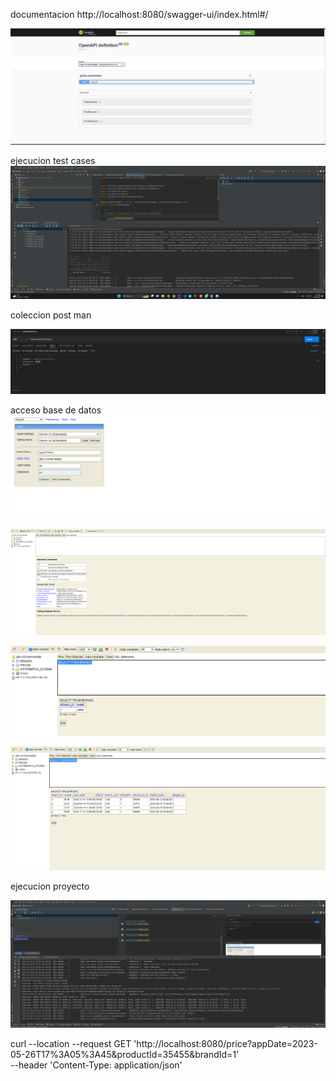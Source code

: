 
documentacion 
http://localhost:8080/swagger-ui/index.html#/

![img_1.png](img_1.png)


ejecucion test cases ![img.png](img.png)



coleccion post man

![img_3.png](img_3.png)


acceso base de datos 
![img_4.png](img_4.png)

![img_5.png](img_5.png)

![img_6.png](img_6.png)

![img_7.png](img_7.png)


ejecucion proyecto

![img_8.png](img_8.png)



curl --location --request GET 'http://localhost:8080/price?appDate=2023-05-26T17%3A05%3A45&productId=35455&brandId=1' \
--header 'Content-Type: application/json'


